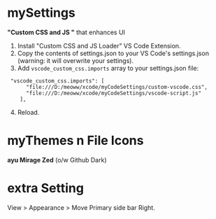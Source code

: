 # mySettings

 **"Custom CSS and JS "** that enhances UI

1. Install "Custom CSS and JS Loader" VS Code Extension.
2. Copy the contents of settings.json to your VS Code's settings.json (warning: it will overwrite your settings).
3. Add `vscode_custom_css.imports` array to your settings.json file:
```
 "vscode_custom_css.imports": [
      "file:///D:/meoww/xcode/myCodeSettings/custom-vscode.css",
      "file:///D:/meoww/xcode/myCodeSettings/vscode-script.js"
    ],
```
4. Reload.

# myThemes n File Icons

**ayu Mirage Zed** (o/w Github Dark)

# extra Setting

 View > Appearance > Move Primary side bar Right.
